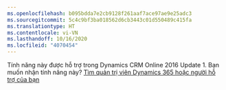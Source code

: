 ```yaml
---
ms.openlocfilehash: b095bdda7e2cb9128f261aaf7ace97ae9e25adc3
ms.sourcegitcommit: 5c4c9bf3ba018562d6cb3443c01d550489c415fa
ms.translationtype: HT
ms.contentlocale: vi-VN
ms.lasthandoff: 10/16/2020
ms.locfileid: "4070454"
---
```

Tính năng này được hỗ trợ trong Dynamics CRM Online 2016 Update 1. Bạn muốn nhận tính năng này? [Tìm quản trị viên Dynamics 365 hoặc người hỗ trợ của bạn](https://docs.microsoft.com/dynamics365/customerengagement/on-premises/basics/find-administrator-support)
